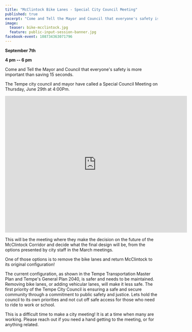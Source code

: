 ```yaml
---
title: "McClintock Bike Lanes - Special City Council Meeting"
published: true
excerpt: "Come and Tell the Mayor and Council that everyone's safety is more important than saving 15 seconds."
image:
  teaser: bike-mcclintock.jpg
  feature: public-input-session-banner.jpg
facebook-event: 108734363071796
---
```


**September 7th**

**4 pm -- 6 pm**

Come and Tell the Mayor and Council that everyone's safety is more important than saving 15 seconds.

The Tempe city council and mayor have called a Special Council Meeting on Thursday, June 29th at 4:00Pm.

<iframe src="https://www.google.com/maps/embed?pb=!1m18!1m12!1m3!1d3329.935190311646!2d-111.94067583480133!3d33.424933980781226!2m3!1f0!2f0!3f0!3m2!1i1024!2i768!4f13.1!3m3!1m2!1s0x872b08d8423e4b23%3A0x7dd37f3df9c0db4c!2sTempe+Municipal+Building%2C+31+E+5th+St%2C+Tempe%2C+AZ+85281!5e0!3m2!1sen!2sus!4v1498067713040" width="600" height="450" frameborder="0" style="border:0" allowfullscreen></iframe>

This will be the meeting where they make the decision on the future of the McClintock Corridor and decide what the final design will be, from the options presented by city staff in the March meetings.

One of those options is to remove the bike lanes and return McClintock to its original configuration!

The current configuration, as shown in the Tempe Transportation Master Plan and Tempe's General Plan 2040, is safer and needs to be maintained. Removing bike lanes, or adding vehicular lanes, will make it less safe. The first priority of the Tempe City Council is ensuring a safe and secure community through a commitment to public safety and justice. Lets hold the council to its own priorities and not cut off safe access for those who need to ride to work or school.

This is a difficult time to make a city meeting! It is at a time when many are working. Please reach out if you need a hand getting to the meeting, or for anything related.
